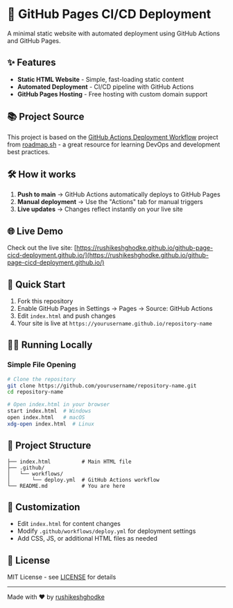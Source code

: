 # 🚀 GitHub Pages CI/CD Deployment

A minimal static website with automated deployment using GitHub Actions and GitHub Pages.

## ✨ Features

- **Static HTML Website** - Simple, fast-loading static content
- **Automated Deployment** - CI/CD pipeline with GitHub Actions
- **GitHub Pages Hosting** - Free hosting with custom domain support

## 📚 Project Source

This project is based on the [GitHub Actions Deployment Workflow](https://roadmap.sh/projects/github-actions-deployment-workflow) project from [roadmap.sh](https://roadmap.sh) - a great resource for learning DevOps and development best practices.

## 🛠️ How it works

1. **Push to main** → GitHub Actions automatically deploys to GitHub Pages
2. **Manual deployment** → Use the "Actions" tab for manual triggers
3. **Live updates** → Changes reflect instantly on your live site

## 🌐 Live Demo

Check out the live site: [https://rushikeshghodke.github.io/github-page-cicd-deployment.github.io/](https://rushikeshghodke.github.io/github-page-cicd-deployment.github.io/)

## 🚀 Quick Start

1. Fork this repository
2. Enable GitHub Pages in Settings → Pages → Source: GitHub Actions
3. Edit `index.html` and push changes
4. Your site is live at `https://yourusername.github.io/repository-name`

## 🏃‍♂️ Running Locally

### Simple File Opening
```bash
# Clone the repository
git clone https://github.com/yourusername/repository-name.git
cd repository-name

# Open index.html in your browser
start index.html  # Windows
open index.html   # macOS
xdg-open index.html  # Linux
```

## 📁 Project Structure

```
├── index.html          # Main HTML file
├── .github/
│   └── workflows/
│       └── deploy.yml  # GitHub Actions workflow
└── README.md           # You are here
```

## 🔧 Customization

- Edit `index.html` for content changes
- Modify `.github/workflows/deploy.yml` for deployment settings
- Add CSS, JS, or additional HTML files as needed

## 📝 License

MIT License - see [LICENSE](LICENSE) for details

---

Made with ❤️ by [rushikeshghodke](https://github.com/rushikeshghodke)
